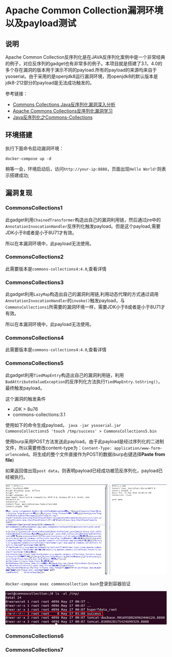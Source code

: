 # Apache Common Collection漏洞环境以及payload测试
## 说明
Apache Common Collection反序列化是在JAVA反序列化案例中是一个非常经典的例子，对应反序列的gadget也有非常多的例子。本项目就是搭建了3.1，4.0的多个存在漏洞的版本用于演示不同的payload.所有的payload的来源均来自于ysoserial。由于采用的是openjdk8运行漏洞环境，而openjdk8的默认版本是jdk8-212部分的payload是无法成功触发的。

参考链接：
- [Commons Collections Java反序列化漏洞深入分析](https://security.tencent.com/index.php/blog/msg/97)
- [Apache Commons Collections反序列化漏洞学习](http://pirogue.org/2017/12/22/javaSerialKiller/)
- [Java反序列化之Commons-Collections](https://badcode.cc/2018/03/15/Java%E5%8F%8D%E5%BA%8F%E5%88%97%E5%8C%96%E4%B9%8BCommons-Collections/)

## 环境搭建

执行下面命令启动漏洞环境：

```
docker-compose up -d
```

稍等一会，环境启动后，访问`http://your-ip:8888`，页面出现`Hello World!`则表示搭建成功;


## 漏洞复现
### CommonsCollections1
此gadget利用`ChainedTransformer`构造出自己的漏洞利用链，然后通过jre中的`AnnotationInvocationHandler`反序列化触发payload。但是这个payload,需要JDK小于8或者是小于8U71才有效。

所以在本漏洞环境中，此payload无法使用。

### CommonsCollections2
此需要版本是`commons-collections4:4.0`,查看[]()详情

### CommonsCollections3
此gadget利用`LazyMap`构造出自己的漏洞利用链,利用动态代理的方式通过调用`AnnotationInvocationHandler`的`invoke()`触发payload，与`CommonsCollections1`所需要的漏洞环境一样，需要JDK小于8或者是小于8U71才有效。

所以在本漏洞环境中，此payload无法使用。

### CommonsCollections4
此需要版本是`commons-collections4:4.0`,查看[]()详情

### CommonsCollections5
此gadget利用`TiedMapEntry`构造出自己的漏洞利用链，利用`BadAttributeValueException`的反序列化方法执行`TiedMapEntry.toString()`，最终触发payload。

这个漏洞的触发条件
- JDK > 8u76
- commons-collections:3.1

使用如下的命令生成payload。
`java -jar ysoserial.jar CommonsCollections5 'touch /tmp/success' > CommonsCollections5.bin`

使用burp采用POST方法发送此payload。由于此payload是经过序列化的二进制文件，所以需要修改content-type为：`Content-Type: application/www-form-urlencoded`。将生成的整个文件直接作为POST的数据(burp右键选择**Paste from file**)

如果返回值出现`post data`，则表明payload已经成功被范反序列化，payload已经被执行。

![](img/1.png)

`docker-compose exec commoncollection bash`登录到容器验证

![](img/2.png)

### CommonsCollections6

### CommonsCollections7
